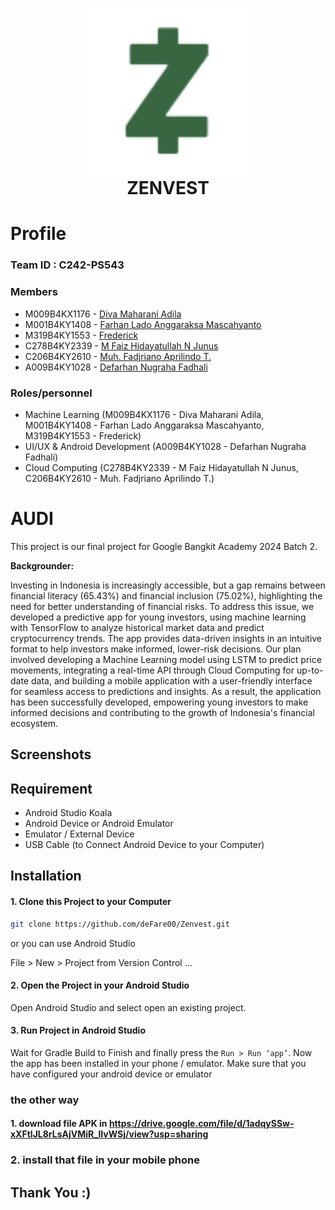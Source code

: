 <h1 align="center">
  <img align="center" src="ZenVest1.jpg"  width="270"></img>
<br>
ZENVEST
</h1>

# Profile

### Team ID : C242-PS543

### Members

* M009B4KX1176 - [Diva Maharani Adila](https://github.com/divaadila)
* M001B4KY1408 - [Farhan Lado Anggaraksa Mascahyanto](https://github.com/FarhanLado)
* M319B4KY1553 - [Frederick](https://github.com/Frederickyzw)
* C278B4KY2339 - [M Faiz Hidayatullah N Junus](https://github.com/faizhidayatullah)
* C206B4KY2610 - [Muh. Fadjriano Aprilindo T.](https://github.com/fajritaridala)
* A009B4KY1028 - [Defarhan Nugraha Fadhali](https://github.com/deFare00)

### Roles/personnel

* Machine Learning (M009B4KX1176 - Diva Maharani Adila, M001B4KY1408 - Farhan Lado Anggaraksa Mascahyanto, M319B4KY1553 - Frederick)
* UI/UX & Android Development (A009B4KY1028 - Defarhan Nugraha Fadhali)
* Cloud Computing (C278B4KY2339 - M Faiz Hidayatullah N Junus, C206B4KY2610 - Muh. Fadjriano Aprilindo T.)

# AUDI
This project is our final project for Google Bangkit Academy 2024 Batch 2.

**Backgrounder:**

Investing in Indonesia is increasingly accessible, but a gap remains between financial literacy (65.43%) and financial inclusion (75.02%), highlighting the need for better understanding of financial risks. To address this issue, we developed a predictive app for young investors, using machine learning with TensorFlow to analyze historical market data and predict cryptocurrency trends. The app provides data-driven insights in an intuitive format to help investors make informed, lower-risk decisions. Our plan involved developing a Machine Learning model using LSTM to predict price movements, integrating a real-time API through Cloud Computing for up-to-date data, and building a mobile application with a user-friendly interface for seamless access to predictions and insights. As a result, the application has been successfully developed, empowering young investors to make informed decisions and contributing to the growth of Indonesia's financial ecosystem.

## Screenshots




## Requirement
* Android Studio Koala
* Android Device or Android Emulator 
* Emulator / External Device
* USB Cable (to Connect Android Device to your Computer)

## Installation

#### 1. Clone this Project to your Computer
```bash
git clone https://github.com/deFare00/Zenvest.git
```

or you can use Android Studio 

File > New > Project from Version Control ...

#### 2. Open the Project in your Android Studio
Open Android Studio and select open an existing project.

#### 3. Run Project in Android Studio
Wait for Gradle Build to Finish and finally press the `Run > Run ‘app’`. Now the app has been installed in your phone / emulator. Make sure that you have configured your android device or emulator 

### the other way

#### 1. download file APK in https://drive.google.com/file/d/1adqySSw-xXFtlJL8rLsAjVMiR_lIvWSj/view?usp=sharing
### 2. install that file in your mobile phone

## Thank You :)
